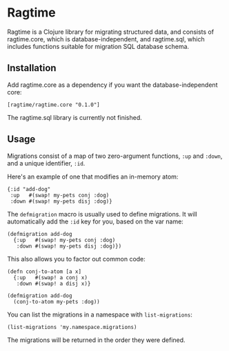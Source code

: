 # Ragtime

Ragtime is a Clojure library for migrating structured data, and
consists of ragtime.core, which is database-independent, and
ragtime.sql, which includes functions suitable for migration SQL
database schema.

## Installation

Add ragtime.core as a dependency if you want the database-independent
core:

    [ragtime/ragtime.core "0.1.0"]

The ragtime.sql library is currently not finished.

## Usage

Migrations consist of a map of two zero-argument functions, `:up` and
`:down`, and a unique identifier, `:id`.

Here's an example of one that modifies an in-memory atom:

    {:id "add-dog"
     :up   #(swap! my-pets conj :dog)
     :down #(swap! my-pets disj :dog)}

The `defmigration` macro is usually used to define migrations. It will
automatically add the `:id` key for you, based on the var name:

    (defmigration add-dog
      {:up   #(swap! my-pets conj :dog)
       :down #(swap! my-pets disj :dog)})

This also allows you to factor out common code:

    (defn conj-to-atom [a x]
      {:up   #(swap! a conj x)
       :down #(swap! a disj x)}

    (defmigration add-dog
      (conj-to-atom my-pets :dog))

You can list the migrations in a namespace with `list-migrations`:

    (list-migrations 'my.namespace.migrations)

The migrations will be returned in the order they were defined.
